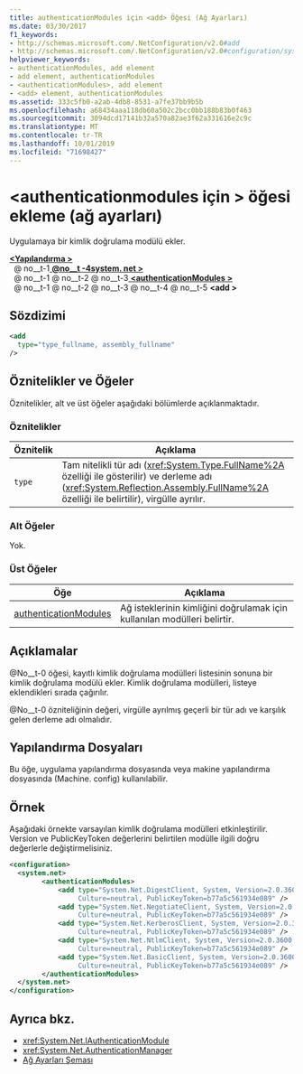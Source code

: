 ```yaml
---
title: authenticationModules için <add> Öğesi (Ağ Ayarları)
ms.date: 03/30/2017
f1_keywords:
- http://schemas.microsoft.com/.NetConfiguration/v2.0#add
- http://schemas.microsoft.com/.NetConfiguration/v2.0#configuration/system.net/authenticationModules/add
helpviewer_keywords:
- authenticationModules, add element
- add element, authenticationModules
- <authenticationModules>, add element
- <add> element, authenticationModules
ms.assetid: 333c5fb0-a2ab-4db8-8531-a7fe37bb9b5b
ms.openlocfilehash: a68434aaa118db60a502c2bcc0bb188b83b0f463
ms.sourcegitcommit: 3094dcd17141b32a570a82ae3f62a331616e2c9c
ms.translationtype: MT
ms.contentlocale: tr-TR
ms.lasthandoff: 10/01/2019
ms.locfileid: "71698427"
---
```

# <a name="add-element-for-authenticationmodules-network-settings"></a>\<authenticationmodules için > öğesi ekleme (ağ ayarları)
Uygulamaya bir kimlik doğrulama modülü ekler.  
  
[ **\<Yapılandırma >** ](../configuration-element.md)  
&nbsp; @ no__t-1[ **@no__t -4system. net >** ](system-net-element-network-settings.md)  
&nbsp; @ no__t-1 @ no__t-2 @ no__t-3[ **\<authenticationModules >** ](authenticationmodules-element-network-settings.md)  
&nbsp; @ no__t-1 @ no__t-2 @ no__t-3 @ no__t-4 @ no__t-5 **\<add >**  
  
## <a name="syntax"></a>Sözdizimi  
  
```xml  
<add
  type="type_fullname, assembly_fullname"   
/>  
```  
  
## <a name="attributes-and-elements"></a>Öznitelikler ve Öğeler  
 Öznitelikler, alt ve üst öğeler aşağıdaki bölümlerde açıklanmaktadır.  
  
### <a name="attributes"></a>Öznitelikler  
  
|**Öznitelik**|**Açıklama**|  
|-------------------|---------------------|  
|`type`|Tam nitelikli tür adı (<xref:System.Type.FullName%2A> özelliği ile gösterilir) ve derleme adı (<xref:System.Reflection.Assembly.FullName%2A> özelliği ile belirtilir), virgülle ayrılır.|  
  
### <a name="child-elements"></a>Alt Öğeler  
 Yok.  
  
### <a name="parent-elements"></a>Üst Öğeler  
  
|**Öğe**|**Açıklama**|  
|-----------------|---------------------|  
|[authenticationModules](authenticationmodules-element-network-settings.md)|Ağ isteklerinin kimliğini doğrulamak için kullanılan modülleri belirtir.|  
  
## <a name="remarks"></a>Açıklamalar  
 @No__t-0 öğesi, kayıtlı kimlik doğrulama modülleri listesinin sonuna bir kimlik doğrulama modülü ekler. Kimlik doğrulama modülleri, listeye eklendikleri sırada çağırılır.  
  
 @No__t-0 özniteliğinin değeri, virgülle ayrılmış geçerli bir tür adı ve karşılık gelen derleme adı olmalıdır.  
  
## <a name="configuration-files"></a>Yapılandırma Dosyaları  
 Bu öğe, uygulama yapılandırma dosyasında veya makine yapılandırma dosyasında (Machine. config) kullanılabilir.  
  
## <a name="example"></a>Örnek  
 Aşağıdaki örnekte varsayılan kimlik doğrulama modülleri etkinleştirilir. Version ve PublicKeyToken değerlerini belirtilen modülle ilgili doğru değerlerle değiştirmelisiniz.  
  
```xml  
<configuration>  
  <system.net>  
        <authenticationModules>  
            <add type="System.Net.DigestClient, System, Version=2.0.3600.0,  
                 Culture=neutral, PublicKeyToken=b77a5c561934e089" />  
            <add type="System.Net.NegotiateClient, System, Version=2.0.3600.0,  
                 Culture=neutral, PublicKeyToken=b77a5c561934e089" />  
            <add type="System.Net.KerberosClient, System, Version=2.0.3600.0,  
                 Culture=neutral, PublicKeyToken=b77a5c561934e089" />  
            <add type="System.Net.NtlmClient, System, Version=2.0.3600.0,  
                 Culture=neutral, PublicKeyToken=b77a5c561934e089" />  
            <add type="System.Net.BasicClient, System, Version=2.0.3600.0,  
                 Culture=neutral, PublicKeyToken=b77a5c561934e089" />  
        </authenticationModules>  
  </system.net>  
</configuration>  
```  
  
## <a name="see-also"></a>Ayrıca bkz.

- <xref:System.Net.IAuthenticationModule>
- <xref:System.Net.AuthenticationManager>
- [Ağ Ayarları Şeması](index.md)
